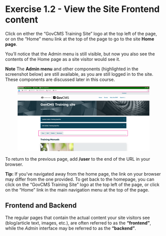 # Exercise 1.2 - View the Site Frontend content

Click on either the “GovCMS Training Site” logo at the top left of the page, or on the “Home” menu link at the top of the page to go to the site **Home page**.

You’ll notice that the Admin menu is still visible, but now you also see the contents of the Home page as a site visitor would see it.

**Note** The **Admin menu** and other components (highlighted in the screenshot below) are still available, as you are still logged in to the site. These components are discussed later in this course.

<figure><img src="../.gitbook/assets/image (1) (1) (1) (1) (1) (1) (1).png" alt=""><figcaption></figcaption></figure>

To return to the previous page, add **/user** to the end of the URL in your browser.

**Tip:** If you’ve navigated away from the home page, the link on your browser may differ from the one provided. To get back to the homepage, you can click on the “GovCMS Training Site” logo at the top left of the page, or click on the “Home” link in the main navigation menu at the top of the page.

## Frontend and Backend

The regular pages that contain the actual content your site visitors see (blog/article text, images, etc.), are often referred to as the **“frontend”**, while the _Admin_ interface may be referred to as the **“backend”**.
